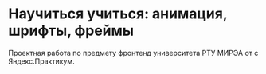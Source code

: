 # Научиться учиться: анимация, шрифты, фреймы

Проектная работа по предмету фронтенд университета РТУ МИРЭА от с Яндекс.Практикум.
